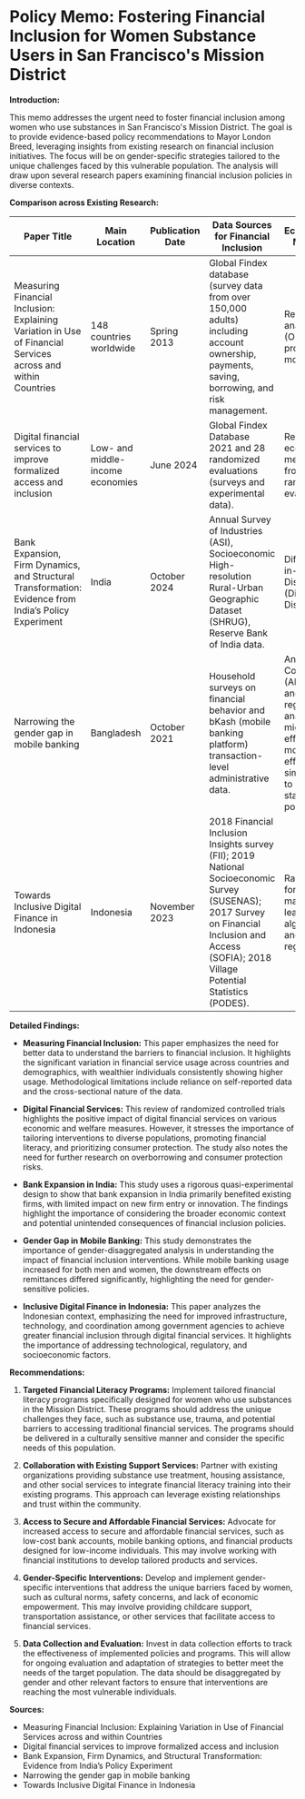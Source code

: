 # Policy Memo: Fostering Financial Inclusion for Women Substance Users in San Francisco's Mission District

**Introduction:**

This memo addresses the urgent need to foster financial inclusion among women who use substances in San Francisco's Mission District.  The goal is to provide evidence-based policy recommendations to Mayor London Breed, leveraging insights from existing research on financial inclusion initiatives.  The focus will be on gender-specific strategies tailored to the unique challenges faced by this vulnerable population.  The analysis will draw upon several research papers examining financial inclusion policies in diverse contexts.

**Comparison across Existing Research:**

| Paper Title                                                                                                  | Main Location                               | Publication Date | Data Sources for Financial Inclusion                                                                                                                                                                                               | Econometric Methods                                                                                             | Key Differences in Policy Recommendations/Implications                                                                                                                                                                                                                                                        |
|---------------------------------------------------------------------------------------------------------------|---------------------------------------------|-----------------|------------------------------------------------------------------------------------------------------------------------------------------------------------------------------------------------------------------------------------|-------------------------------------------------------------------------------------------------------------|---------------------------------------------------------------------------------------------------------------------------------------------------------------------------------------------------------------------------------------------------------------------------------------------------------------------------------|
| Measuring Financial Inclusion: Explaining Variation in Use of Financial Services across and within Countries | 148 countries worldwide                     | Spring 2013      | Global Findex database (survey data from over 150,000 adults) including account ownership, payments, saving, borrowing, and risk management.                                                                                             | Regression analysis (OLS and probit models)                                                                    | Emphasizes understanding market failures rather than advocating specific policies; highlights need for better data to inform policy.                                                                                                                                                                                                    |
| Digital financial services to improve formalized access and inclusion                                         | Low- and middle-income economies           | June 2024        | Global Findex Database 2021 and 28 randomized evaluations (surveys and experimental data).                                                                                                                                             | Review of econometric methods from 28 randomized evaluations.                                                  | Emphasizes tailoring interventions, financial literacy, consumer protection, and further research on overborrowing, consumer protection risks, and interaction between government and private infrastructure.                                                                                                                                   |
| Bank Expansion, Firm Dynamics, and Structural Transformation: Evidence from India’s Policy Experiment          | India                                      | October 2024     | Annual Survey of Industries (ASI), Socioeconomic High-resolution Rural-Urban Geographic Dataset (SHRUG), Reserve Bank of India data.                                                                                                    | Difference-in-Discontinuity (Diff-in-Disc) design                                                              | Finds bank expansion primarily benefited existing firms, with limited impact on new firm entry or innovation; explores impact on structural transformation.                                                                                                                                                                                          |
| Narrowing the gender gap in mobile banking                                                                  | Bangladesh                                  | October 2021     | Household surveys on financial behavior and bKash (mobile banking platform) transaction-level administrative data.                                                                                                                            | Analysis of Covariance (ANCOVA) and regression analysis with migrant fixed effects and month fixed effects; simulations to assess statistical power.                                                                        | Highlights importance of disaggregating data by gender; interventions increased mobile banking usage for both genders, but downstream effects on remittances differed significantly.                                                                                                                                                              |
| Towards Inclusive Digital Finance in Indonesia                                                              | Indonesia                                   | November 2023    | 2018 Financial Inclusion Insights survey (FII); 2019 National Socioeconomic Survey (SUSENAS); 2017 Survey on Financial Inclusion and Access (SOFIA); 2018 Village Potential Statistics (PODES).                                                       | Random forest machine learning algorithm and lasso regression.                                                   | Focuses on Indonesian context, highlighting need for improved infrastructure, technology, and inter-agency coordination.                                                                                                                                                                                                |


**Detailed Findings:**

* **Measuring Financial Inclusion:** This paper emphasizes the need for better data to understand the barriers to financial inclusion.  It highlights the significant variation in financial service usage across countries and demographics, with wealthier individuals consistently showing higher usage. Methodological limitations include reliance on self-reported data and the cross-sectional nature of the data.

* **Digital Financial Services:** This review of randomized controlled trials highlights the positive impact of digital financial services on various economic and welfare measures.  However, it stresses the importance of tailoring interventions to diverse populations, promoting financial literacy, and prioritizing consumer protection.  The study also notes the need for further research on overborrowing and consumer protection risks.

* **Bank Expansion in India:** This study uses a rigorous quasi-experimental design to show that bank expansion in India primarily benefited existing firms, with limited impact on new firm entry or innovation.  The findings highlight the importance of considering the broader economic context and potential unintended consequences of financial inclusion policies.

* **Gender Gap in Mobile Banking:** This study demonstrates the importance of gender-disaggregated analysis in understanding the impact of financial inclusion interventions.  While mobile banking usage increased for both men and women, the downstream effects on remittances differed significantly, highlighting the need for gender-sensitive policies.

* **Inclusive Digital Finance in Indonesia:** This paper analyzes the Indonesian context, emphasizing the need for improved infrastructure, technology, and coordination among government agencies to achieve greater financial inclusion through digital financial services.  It highlights the importance of addressing technological, regulatory, and socioeconomic factors.


**Recommendations:**

1. **Targeted Financial Literacy Programs:** Implement tailored financial literacy programs specifically designed for women who use substances in the Mission District.  These programs should address the unique challenges they face, such as substance use, trauma, and potential barriers to accessing traditional financial services.  The programs should be delivered in a culturally sensitive manner and consider the specific needs of this population.

2. **Collaboration with Existing Support Services:** Partner with existing organizations providing substance use treatment, housing assistance, and other social services to integrate financial literacy training into their existing programs.  This approach can leverage existing relationships and trust within the community.

3. **Access to Secure and Affordable Financial Services:** Advocate for increased access to secure and affordable financial services, such as low-cost bank accounts, mobile banking options, and financial products designed for low-income individuals.  This may involve working with financial institutions to develop tailored products and services.

4. **Gender-Specific Interventions:**  Develop and implement gender-specific interventions that address the unique barriers faced by women, such as cultural norms, safety concerns, and lack of economic empowerment.  This may involve providing childcare support, transportation assistance, or other services that facilitate access to financial services.

5. **Data Collection and Evaluation:**  Invest in data collection efforts to track the effectiveness of implemented policies and programs.  This will allow for ongoing evaluation and adaptation of strategies to better meet the needs of the target population.  The data should be disaggregated by gender and other relevant factors to ensure that interventions are reaching the most vulnerable individuals.


**Sources:**

* Measuring Financial Inclusion: Explaining Variation in Use of Financial Services across and within Countries
* Digital financial services to improve formalized access and inclusion
* Bank Expansion, Firm Dynamics, and Structural Transformation: Evidence from India’s Policy Experiment
* Narrowing the gender gap in mobile banking
* Towards Inclusive Digital Finance in Indonesia

